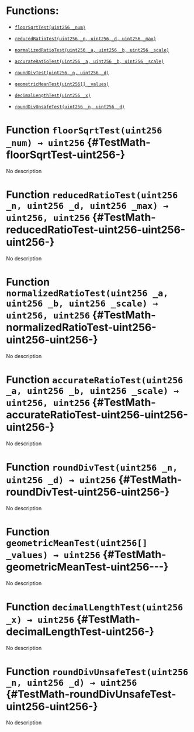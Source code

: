 # Functions:

- [`floorSqrtTest(uint256 _num)`](#TestMath-floorSqrtTest-uint256-)

- [`reducedRatioTest(uint256 _n, uint256 _d, uint256 _max)`](#TestMath-reducedRatioTest-uint256-uint256-uint256-)

- [`normalizedRatioTest(uint256 _a, uint256 _b, uint256 _scale)`](#TestMath-normalizedRatioTest-uint256-uint256-uint256-)

- [`accurateRatioTest(uint256 _a, uint256 _b, uint256 _scale)`](#TestMath-accurateRatioTest-uint256-uint256-uint256-)

- [`roundDivTest(uint256 _n, uint256 _d)`](#TestMath-roundDivTest-uint256-uint256-)

- [`geometricMeanTest(uint256[] _values)`](#TestMath-geometricMeanTest-uint256---)

- [`decimalLengthTest(uint256 _x)`](#TestMath-decimalLengthTest-uint256-)

- [`roundDivUnsafeTest(uint256 _n, uint256 _d)`](#TestMath-roundDivUnsafeTest-uint256-uint256-)

# Function `floorSqrtTest(uint256 _num) → uint256` {#TestMath-floorSqrtTest-uint256-}

No description

# Function `reducedRatioTest(uint256 _n, uint256 _d, uint256 _max) → uint256, uint256` {#TestMath-reducedRatioTest-uint256-uint256-uint256-}

No description

# Function `normalizedRatioTest(uint256 _a, uint256 _b, uint256 _scale) → uint256, uint256` {#TestMath-normalizedRatioTest-uint256-uint256-uint256-}

No description

# Function `accurateRatioTest(uint256 _a, uint256 _b, uint256 _scale) → uint256, uint256` {#TestMath-accurateRatioTest-uint256-uint256-uint256-}

No description

# Function `roundDivTest(uint256 _n, uint256 _d) → uint256` {#TestMath-roundDivTest-uint256-uint256-}

No description

# Function `geometricMeanTest(uint256[] _values) → uint256` {#TestMath-geometricMeanTest-uint256---}

No description

# Function `decimalLengthTest(uint256 _x) → uint256` {#TestMath-decimalLengthTest-uint256-}

No description

# Function `roundDivUnsafeTest(uint256 _n, uint256 _d) → uint256` {#TestMath-roundDivUnsafeTest-uint256-uint256-}

No description
